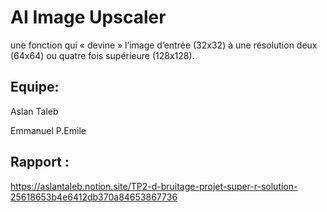 # AI Image Upscaler

une fonction qui « devine » l’image d’entrée (32x32) à une
résolution deux (64x64) ou quatre fois supérieure (128x128).

## Equipe:
Aslan Taleb

Emmanuel P.Emile

## Rapport : 

https://aslantaleb.notion.site/TP2-d-bruitage-projet-super-r-solution-25618653b4e6412db370a84653867736
